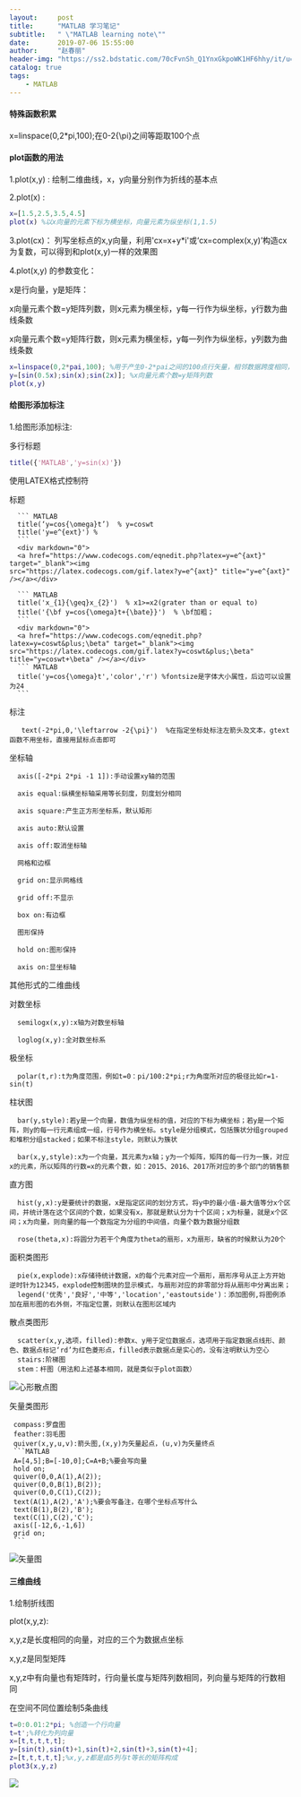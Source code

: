 ```yaml
---
layout:     post
title:      "MATLAB 学习笔记"
subtitle:   " \"MATLAB learning note\""
date:       2019-07-06 15:55:00
author:     "赵春丽"
header-img: "https://ss2.bdstatic.com/70cFvnSh_Q1YnxGkpoWK1HF6hhy/it/u=3473084580,1275812670&fm=27&gp=0.jpg"
catalog: true
tags:
    - MATLAB
---
```


#### 特殊函数积累
x=linspace(0,2*pi,100);在0-2{\pi}之间等距取100个点

#### plot函数的用法

1.plot(x,y) :
绘制二维曲线，x，y向量分别作为折线的基本点

2.plot(x) :
``` MATLAB
x=[1.5,2.5,3.5,4.5]
plot(x) %以x向量的元素下标为横坐标，向量元素为纵坐标(1,1.5)
```

3.plot(cx)：
列写坐标点的x,y向量，利用'cx=x+y*i'或‘cx=complex(x,y)’构造cx为复数，可以得到和plot(x,y)一样的效果图

4.plot(x,y) 的参数变化：

x是行向量，y是矩阵：
   
   x向量元素个数=y矩阵列数，则x元素为横坐标，y每一行作为纵坐标，y行数为曲线条数
   
   x向量元素个数=y矩阵行数，则x元素为横坐标，y每一列作为纵坐标，y列数为曲线条数
   ``` MATLAB
   x=linspace(0,2*pai,100); %用于产生0-2*pai之间的100点行矢量，相邻数据跨度相同，若缺N，默认点数为100。
   y=[sin(0.5x);sin(x);sin(2x)]; %x向量元素个数=y矩阵列数
   plot(x,y)
   ```
   
#### 给图形添加标注

1.给图形添加标注:

多行标题

   ``` MATLAB
   title({'MATLAB','y=sin(x)'})
   ```
   
使用LATEX格式控制符
   
标题

      ``` MATLAB
      title(‘y=cos{\omega}t’)  % y=coswt
      title('y=e^{ext}') % 
      ``` 
      <div markdown="0">
      <a href="https://www.codecogs.com/eqnedit.php?latex=y=e^{axt}" target="_blank"><img           src="https://latex.codecogs.com/gif.latex?y=e^{axt}" title="y=e^{axt}" /></a></div>
   
      ``` MATLAB
      title('x_{1}{\geq}x_{2}')  % x1>=x2(grater than or equal to)
      title('{\bf y=cos{\omega}t+{\bate}}')  % \bf加粗；
      ```
      <div markdown="0">
      <a href="https://www.codecogs.com/eqnedit.php?latex=y=coswt&plus;\beta" target="_blank"><img src="https://latex.codecogs.com/gif.latex?y=coswt&plus;\beta" title="y=coswt+\beta" /></a></div>
      ``` MATLAB
      title('y=cos{\omega}t','color','r') %fontsize是字体大小属性，后边可以设置为24
      ```
      
  标注
  
       text(-2*pi,0,'\leftarrow -2{\pi}')  %在指定坐标处标注左箭头及文本，gtext函数不用坐标，直接用鼠标点击即可
       
  坐标轴
  
      axis([-2*pi 2*pi -1 1]):手动设置xy轴的范围
      
      axis equal:纵横坐标轴采用等长刻度，刻度划分相同
      
      axis square:产生正方形坐标系，默认矩形
      
      axis auto:默认设置
      
      axis off:取消坐标轴
      
      网格和边框
      
      grid on:显示网格线
      
      grid off:不显示
      
      box on:有边框
      
      图形保持
      
      hold on:图形保持
      
      axis on:显坐标轴
      
 其他形式的二维曲线
 
 对数坐标
      
      semilogx(x,y):x轴为对数坐标轴
      
      loglog(x,y):全对数坐标系
      
 极坐标
      
      polar(t,r):t为角度范围，例如t=0：pi/100:2*pi;r为角度所对应的极径比如r=1-sin(t)
      
 柱状图
      
      bar(y,style):若y是一个向量，数值为纵坐标的值，对应的下标为横坐标；若y是一个矩阵，则y的每一行元素组成一组，行号作为横坐标。style是分组模式，包括簇状分组grouped和堆积分组stacked；如果不标注style，则默认为簇状
      
      bar(x,y,style):x为一个向量，其元素为x轴；y为一个矩阵，矩阵的每一行为一簇，对应x的元素，所以矩阵的行数=x的元素个数，如：2015、2016、2017所对应的多个部门的销售额
      
 直方图
      
      hist(y,x):y是要统计的数据，x是指定区间的划分方式，将y中的最小值-最大值等分x个区间，并统计落在这个区间的个数，如果没有x，那就是默认分为十个区间；x为标量，就是x个区间；x为向量，则向量的每一个数指定为分组的中间值，向量个数为数据分组数
      
      rose(theta,x):将圆分为若干个角度为theta的扇形，x为扇形，缺省的时候默认为20个
      
 面积类图形
      
      pie(x,explode):x存储待统计数据，x的每个元素对应一个扇形，扇形序号从正上方开始逆时针为12345，explode控制图块的显示模式，与扇形对应的非零部分将从扇形中分离出来；
      legend('优秀','良好','中等','location','eastoutside')：添加图例,将图例添加在扇形图的右外侧，不指定位置，则默认在图形区域内
      
 散点类图形
      
      scatter(x,y,选项，filled):参数x、y用于定位数据点，选项用于指定数据点线形、颜色、数据点标记‘rd’为红色菱形点，filled表示数据点是实心的，没有注明默认为空心
      stairs:阶梯图
      stem：杆图（用法和上述基本相同，就是类似于plot函数）
      
 ![心形散点图](https://chunliblog.oss-cn-beijing.aliyuncs.com/images/MATLAB/4-3.png)
      
 矢量类图形
      
     compass:罗盘图
     feather:羽毛图
     quiver(x,y,u,v):箭头图,(x,y)为矢量起点，(u,v)为矢量终点
     ```MATLAB
     A=[4,5];B=[-10,0];C=A+B;%要会写向量
     hold on;
     quiver(0,0,A(1),A(2));
     quiver(0,0,B(1),B(2));
     quiver(0,0,C(1),C(2));
     text(A(1),A(2),'A');%要会写备注，在哪个坐标点写什么
     text(B(1),B(2),'B');
     text(C(1),C(2),'C');
     axis([-12,6,-1,6])
     grid on;
     ```
     
![矢量图](https://chunliblog.oss-cn-beijing.aliyuncs.com/images/MATLAB/4_3_1.png)    

#### 三维曲线

1.绘制折线图

plot(x,y,z):

   x,y,z是长度相同的向量，对应的三个为数据点坐标
   
   x,y,z是同型矩阵
   
   x,y,z中有向量也有矩阵时，行向量长度与矩阵列数相同，列向量与矩阵的行数相同
   
在空间不同位置绘制5条曲线

```MATLAB
t=0:0.01:2*pi; %创造一个行向量
t=t';%转化为列向量
x=[t,t,t,t,t];
y=[sin(t),sin(t)+1,sin(t)+2,sin(t)+3,sin(t)+4];
z=[t,t,t,t,t];%x,y,z都是由5列与t等长的矩阵构成
plot3(x,y,z)
```
![](https://chunliblog.oss-cn-beijing.aliyuncs.com/images/MATLAB/4_4_1.png)
      
   
   
   
   
